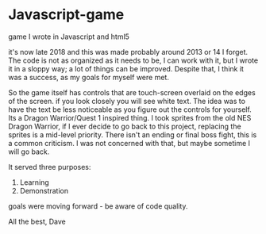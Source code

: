 # Javascript-game
game I wrote in Javascript and html5

it's now late 2018 and this was made probably around 2013 or 14 I forget.
  The code is not as organized as it needs to be, I can work with it,
but I wrote it in a sloppy way; a lot of things can be improved.  Despite that, I think it was a success, as my goals for myself were met.

  So the game itself has controls that are touch-screen overlaid on the edges of the screen.
if you look closely you will see white text. The idea was to have the text be 
less noticeable as you figure out the controls for yourself.  Its a Dragon Warrior/Quest 1
inspired thing.  I took sprites from the old NES Dragon Warrior, if I ever decide to go back to this project,
replacing the sprites is a mid-level priority.  There isn't an ending or final boss fight,
this is a common criticism.  I was not concerned with that, but maybe sometime I will go back.

It served three purposes:
1. Learning
2. Demonstration


goals were moving forward - be aware of code quality. 



All the best,
Dave
